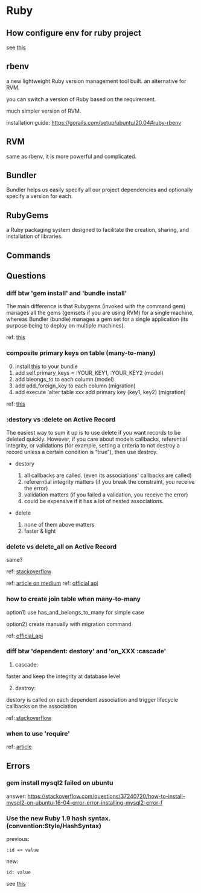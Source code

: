 # Ruby

## How configure env for ruby project

see [this](https://www.honeybadger.io/blog/rbenv-rubygems-bundler-path/)

## rbenv 

a new lightweight Ruby version management tool built. an alternative for RVM.

you can switch a version of Ruby based on the requirement.

much simpler version of RVM.

installation guide: https://gorails.com/setup/ubuntu/20.04#ruby-rbenv

## RVM

same as rbenv, it is more powerful and complicated.

## Bundler 

Bundler helps us easily specify all our project dependencies and optionally specify a version for each.

## RubyGems

a Ruby packaging system designed to facilitate the creation, sharing, and installation of libraries.

## Commands



## Questions

### diff btw 'gem install' and 'bundle install'

The main difference is that Rubygems (invoked with the command gem) manages all the gems (gemsets if you are using RVM) for a single machine, whereas Bundler (bundle) manages a gem set for a single application (its purpose being to deploy on multiple machines).

ref: [this](https://stackoverflow.com/questions/20224855/what-is-the-difference-between-bundle-update-and-gem-update/20224856)

### composite primary keys on table (many-to-many)

0. install [this](https://rubygems.org/gems/composite_primary_keys) to your bundle
1. add self.primary_keys = :YOUR_KEY1, :YOUR_KEY2 (model)
2. add bleongs_to to each column (model)
3. add add_foreign_key to each column (migration)
4. add execute 'alter table xxx add primary key (key1, key2) (migration)

ref: [this](https://stackoverflow.com/questions/12746280/define-a-unique-primary-key-based-on-2-columns)

### :destory vs :delete on Active Record

The easiest way to sum it up is to use delete if you want records to be deleted quickly. However, if you care about models callbacks, referential integrity, or validations (for example, setting a criteria to not destroy a record unless a certain condition is “true”), then use destroy.

- destory

  1. all callbacks are called. (even its associations' callbacks are called)
  2. refererntial integrity matters (if you break the constraint, you receive the error)
  3. validation matters (if you failed a validation, you receive the error)
  4. could be expensive if it has a lot of nested associations.

- delete

  1. none of them above matters
  2. faster & light

### delete vs delete_all on Active Record

same?

ref: [stackoverflow](https://stackoverflow.com/questions/6698207/delete-all-vs-destroy-all)


ref: [article on medium](https://medium.com/@wkhearn/delete-vs-destroy-does-it-even-matter-8cb4db6aa660)
ref: [official api](https://api.rubyonrails.org/v6.1.4/classes/ActiveRecord/Associations/ClassMethods.html)

### how to create join table when many-to-many

option1) use has_and_belongs_to_many for simple case

option2) create manually with migration command

ref: [official_api](https://api.rubyonrails.org/v6.1.4/classes/ActiveRecord/Associations/ClassMethods.html#method-i-has_and_belongs_to_many)

### diff btw 'dependent: destory' and 'on_XXX :cascade'

1. cascade: 

  faster and keep the integrity at database level
  
2. destroy:

  destory is called on each dependent association and trigger lifecycle callbacks on the association 

ref: [stackoverflow](https://stackoverflow.com/questions/12556614/rails-delete-cascade-vs-dependent-destroy)

### when to use 'require'

ref: [article](https://thoughtbot.com/blog/auto-load)

## Errors

### gem install mysql2 failed on ubuntu

answer: https://stackoverflow.com/questions/37240720/how-to-install-mysql2-on-ubuntu-16-04-error-error-installing-mysql2-error-f

### Use the new Ruby 1.9 hash syntax. (convention:Style/HashSyntax)

previous: 

```
:id => value
```

new:

```
id: value
```

see [this](https://stackoverflow.com/questions/44005410/need-to-refactor-to-the-new-ruby-1-9-hash-syntax/44005425)

